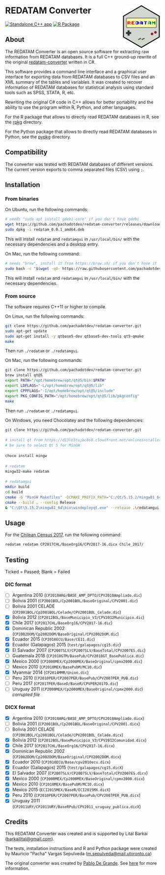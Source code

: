 # REDATAM Converter <img src="rpkg/man/figures/logo.svg" align="right" height="139" alt="" />

[![Standalone C++ app](https://github.com/pachadotdev/redatam-converter/actions/workflows/build-cpp.yml/badge.svg)](https://github.com/pachadotdev/redatam-converter/actions/workflows/build-cpp.yml)
[![R Package](https://github.com/pachadotdev/redatam-converter/actions/workflows/build-rpkg.yml/badge.svg)](https://github.com/pachadotdev/redatam-converter/actions/workflows/build-rpkg.yml)

## About

The REDATAM Converter is an open source software for extracting raw information from REDATAM databases.
It is a full C++ ground-up rewrite of the original [redatam-converter](https://github.com/discontinuos/redatam-converter/blob/master/README-EN.md) written in C#.

This software provides a command line interface and a graphical user interface for exporting data from REDATAM databases to CSV files and an XML summary of the tables and variables. It was created to recover information of REDATAM databases for statistical analysis using standard tools such as SPSS, STATA, R, etc.

Rewriting the original C# code in C++ allows for better portability and the ability to use the program within R, Python, and other languages.

For the R package that allows to directly read REDATAM databases in R, see the [rpkg](rpkg) directory.

For the Python package that allows to directly read REDATAM databases in Python, see the [pypkg](pypkg) directory.

## Compatibility

The converter was tested with REDATAM databases of different versions. The current version exports to comma separated files (CSV) using `;`.

## Installation

### From binaries

On Ubuntu, run the following commands:

```bash
# needs "sudo apt install gdebi-core" if you don't have gdebi
wget https://github.com/pachadotdev/redatam-converter/releases/download/v0.0.1/redatam_0.0.1_amd64.deb
sudo dpkg -i redatam_0.0.1_amd64.deb
```

This will install `redatam` and `redatamgui` in `/usr/local/bin/` with the necessary dependencies and a desktop entry.

On Mac, run the following command:

```bash
# needs "brew", install it from https://brew.sh/ if you don't have it
sudo bash -c "$(wget -qO- https://raw.githubusercontent.com/pachadotdev/redatam-converter/main/install/mac.sh)"
```

This will install `redatam` and `redatamgui` in `/usr/local/bin/` with the necessary dependencies.

### From source

The software requires C++11 or higher to compile.

On Linux, run the following commands:

```bash
git clone https://github.com/pachadotdev/redatam-converter.git
sudo apt-get update
sudo apt-get install -y qtbase5-dev qtbase5-dev-tools qt5-qmake
make
```

Then run `./redatam` or `./redatamgui`.

On Mac, run the following commands:

```bash
git clone https://github.com/pachadotdev/redatam-converter.git
brew install qt@5
export PATH="/opt/homebrew/opt/qt@5/bin:$PATH"
export LDFLAGS="-L/opt/homebrew/opt/qt@5/lib"
export CPPFLAGS="-I/opt/homebrew/opt/qt@5/include"
export PKG_CONFIG_PATH="/opt/homebrew/opt/qt@5/lib/pkgconfig"
make
```

Then run `./redatam` or `./redatamgui`.

On Windows, you need Chocolatey and the following dependencies:

```bash
git clone https://github.com/pachadotdev/redatam-converter.git

# install qt from https://d13lb3tujbc8s0.cloudfront.net/onlineinstallers/qt-online-installer-windows-x64-4.8.0.exe
# be sure to select Qt 5 for MinGW

choco install mingw

# redatam
mingw32-make redatam

# redatamgui
mkdir build
cd build
cmake -G "MinGW Makefiles" -DCMAKE_PREFIX_PATH="C:/Qt/5.15.2/mingw81_64" ..
cmake --build . --config Release
& "C:\Qt\5.15.2\mingw81_64\bin\windeployqt.exe" --release .\redatamgui.exe
```

## Usage

For the [Chilean Census 2017](https://redatam.org/cdr/descargas/censos/poblacion/CP2017CHL.zip), run the following command:

```bash
redatam redatam CP2017CHL/BaseOrg16/CPV2017-16.dicx Chile_2017/
```

## Testing

Ticked = Passed; Blank = Failed

### DIC format

- [ ] Argentina 2010 (`CP2010ARG/BASE_AMP_DPTO/CPV2010Ampliado.dic`)
- [ ] Bolivia 2001 (`CP2001BOL/Cp2001BOL/BaseOriginal/CPV2001.dic`)
- [ ] Bolivia 2001 CELADE (`CP2001BOL/Cp2001BOL/Celade/CPV2001BOL_Celade.dic`)
- [x] Bolivia 2012 (`CP2012BOL/BaseMunicipio_V3/CPV2012Municipio.dic`)
- [x] Chile 2017 (`CP2017CHL/BaseOrg16/CPV2017-16.dic`)
- [x] Dominican Republic 2002 (`CP2002DOM/Cp2002DOM/BaseOriginal/CPV2002DOM.dic`)
- [x] Ecuador 2015 (`CP2010ECU/Base/CE11.dic`)
- [x] Ecuador (Galapagos) 2015 (`test/galapagos/cg15.dic`)
- [x] El Salvador 2007 (`CP2007SLV/CP2007SLV/BaseTotal/CPV2007ES.dic`)
- [ ] Guatemala 2018 (`CP2018GTM/BasePub/CPV2018GT_BasePublica.dic`)
- [x] Mexico 2000 (`CP2000MEX/Cp2000MEX/BaseOriginal/cpmx2000.dic`)
- [ ] Mexico 2010 (`CP2010MEX/BasePubM/MC10.dic`)
- [x] Myanmar 2014 (`CP2014MMR/Union.dic`)
- [ ] Peru 2010 (`CP2010PER/CP2007PER/BasePub/CPV2007PER_PUB.dic`)
- [ ] Peru 2017 (`CP2017PER/BaseD/BaseR/CPVPER2017D.dic`)
- [ ] Uruguay 2011 (`CP2000MEX/Cp2000MEX/BaseOriginal/cpmx2000.dic`) *corrupted file*

### DICX format

- [x] Argentina 2010 (`CP2010ARG/BASE_AMP_DPTO/CPV2010Ampliado.dicx`)
- [ ] Bolivia 2001 (`CP2001BOL/Cp2001BOL/BaseOriginal/CPV2001.dicx`)
- [ ] Bolivia 2001 CELADE (`CP2001BOL/Cp2001BOL/Celade/CPV2001BOL_Celade.dicx`)
- [x] Bolivia 2012 (`CP2012BOL/BaseMunicipio_V3/CPV2012Comunidad.dicx`)
- [x] Chile 2017 (`CP2017CHL/BaseOrg16/CPV2017-16.dicx`)
- [x] Dominican Republic 2002 (`CP2002DOM/Cp2002DOM/BaseOriginal/CPV2002DOM.dicx`)
- [x] Ecuador 2010 (`CP2010ECU/Base/cpv2010ecu.dicx`)
- [x] Ecuador (Galapagos) 2015 (`test/galapagos/cg15.dicX`)
- [x] El Salvador 2007 (`CP2007SLV/CP2007SLV/BaseTotal/CPV2007ES.dicx`)
- [x] Mexico 2000 (`CP2000MEX/Cp2000MEX/BaseOriginal/cpmx2000.dicx`)
- [x] Mexico 2010 (`CP2010MEX/BasePubM/MC10.dicx`)
- [x] Mexico 2015 (`ECI2015MEX/BaseR/ECI2015MX.dicX`)
- [x] Peru 2010 (`CP2010PER/CP2007PER/BasePub/CPV2007PER_PUB.dicx`)
- [x] Uruguay 2011 (`CP2011URY/CP2011URY/BaseRPub/CPV2011_uruguay_publica.dicX`)

## Credits

This REDATAM Converter was created and is supported by Lital Barkai (barkailital@gmail.com).

The tests, installation instructions and R and Python package were created by Mauricio "Pacha" Vargas Sepulveda (m.sepulveda@mail.utoronto.ca)

The original converter was created by [Pablo De Grande](https://github.com/discontinuos). See [here](https://www.scielo.org.mx/scielo.php?script=sci_arttext&pid=S0186-72102016000300811) for more information.
